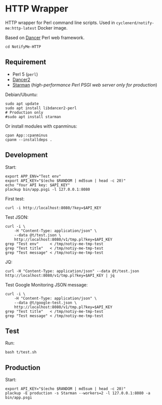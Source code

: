 # HTTP Wrapper

HTTP wrapper for Perl command line scripts.
Used in `cyclenerd/notify-me:http-latest` Docker image.

Based on [Dancer](https://www.perldancer.org/) Perl web framework.

```
cd NotifyMe-HTTP
```

## Requirement

* Perl 5 (`perl`)
* [Dancer2](https://metacpan.org/pod/Dancer2)
* [Starman](https://metacpan.org/pod/Starman) (*high-performance Perl PSGI web server only for production*)

Debian/Ubuntu:
```shell
sudo apt update
sudo apt install libdancer2-perl
# Production only
#sudo apt install starman
```

Or install modules with cpanminus:
```shell
cpan App::cpanminus
cpanm --installdeps .
```

## Development

Start:
```shell
export APP_ENV="Test env"
export API_KEY="$(echo $RANDOM | md5sum | head -c 20)"
echo "Your API key: $API_KEY"
plackup bin/app.psgi -l 127.0.0.1:8080
```

First test:
```shell
curl -i http://localhost:8080/?key=$API_KEY
```

Test JSON:
```shell
curl -i \
	-H "Content-Type: application/json" \
	--data @t/test.json \
	http://localhost:8080/v1/tmp.pl?key=$API_KEY
grep "Test env"     < /tmp/notiy-me-tmp-test
grep "Test title"   < /tmp/notiy-me-tmp-test
grep "Test message" < /tmp/notiy-me-tmp-test
```

JQ:
```shell
curl -H "Content-Type: application/json" --data @t/test.json http://localhost:8080/v1/tmp.pl?key=$API_KEY | jq
```

Test Google Monitoring JSON message:
```shell
curl -i \
	-H "Content-Type: application/json" \
	--data @t/google-test.json \
	http://localhost:8080/v1/tmp.pl?key=$API_KEY
grep "Test title"   < /tmp/notiy-me-tmp-test
grep "Test message" < /tmp/notiy-me-tmp-test
```

## Test

Run:
```shell
bash t/test.sh
```

## Production

Start:
```shell
export API_KEY="$(echo $RANDOM | md5sum | head -c 20)"
plackup -E production -s Starman --workers=2 -l 127.0.0.1:8080 -a bin/app.psgi
```
